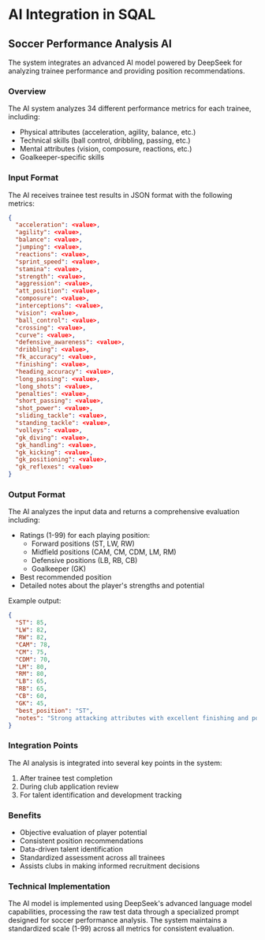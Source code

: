 # AI Integration in SQAL

## Soccer Performance Analysis AI

The system integrates an advanced AI model powered by DeepSeek for analyzing trainee performance and providing position recommendations.

### Overview

The AI system analyzes 34 different performance metrics for each trainee, including:
- Physical attributes (acceleration, agility, balance, etc.)
- Technical skills (ball control, dribbling, passing, etc.)
- Mental attributes (vision, composure, reactions, etc.)
- Goalkeeper-specific skills

### Input Format

The AI receives trainee test results in JSON format with the following metrics:
```json
{
  "acceleration": <value>,
  "agility": <value>,
  "balance": <value>,
  "jumping": <value>,
  "reactions": <value>,
  "sprint_speed": <value>,
  "stamina": <value>,
  "strength": <value>,
  "aggression": <value>,
  "att_position": <value>,
  "composure": <value>,
  "interceptions": <value>,
  "vision": <value>,
  "ball_control": <value>,
  "crossing": <value>,
  "curve": <value>,
  "defensive_awareness": <value>,
  "dribbling": <value>,
  "fk_accuracy": <value>,
  "finishing": <value>,
  "heading_accuracy": <value>,
  "long_passing": <value>,
  "long_shots": <value>,
  "penalties": <value>,
  "short_passing": <value>,
  "shot_power": <value>,
  "sliding_tackle": <value>,
  "standing_tackle": <value>,
  "volleys": <value>,
  "gk_diving": <value>,
  "gk_handling": <value>,
  "gk_kicking": <value>,
  "gk_positioning": <value>,
  "gk_reflexes": <value>
}
```

### Output Format

The AI analyzes the input data and returns a comprehensive evaluation including:
- Ratings (1-99) for each playing position:
  - Forward positions (ST, LW, RW)
  - Midfield positions (CAM, CM, CDM, LM, RM)
  - Defensive positions (LB, RB, CB)
  - Goalkeeper (GK)
- Best recommended position
- Detailed notes about the player's strengths and potential

Example output:
```json
{
  "ST": 85,
  "LW": 82,
  "RW": 82,
  "CAM": 78,
  "CM": 75,
  "CDM": 70,
  "LM": 80,
  "RM": 80,
  "LB": 65,
  "RB": 65,
  "CB": 60,
  "GK": 45,
  "best_position": "ST",
  "notes": "Strong attacking attributes with excellent finishing and positioning. Well-suited for a central striking role."
}
```

### Integration Points

The AI analysis is integrated into several key points in the system:
1. After trainee test completion
2. During club application review
3. For talent identification and development tracking

### Benefits

- Objective evaluation of player potential
- Consistent position recommendations
- Data-driven talent identification
- Standardized assessment across all trainees
- Assists clubs in making informed recruitment decisions

### Technical Implementation

The AI model is implemented using DeepSeek's advanced language model capabilities, processing the raw test data through a specialized prompt designed for soccer performance analysis. The system maintains a standardized scale (1-99) across all metrics for consistent evaluation. 